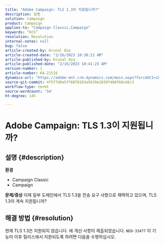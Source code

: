 ```yaml
---
title: "Adobe Campaign: TLS 1.3이 지원됩니까?"
description: 설명
solution: Campaign
product: Campaign
applies-to: "Campaign Classic,Campaign"
keywords: “KCS”
resolution: Resolution
internal-notes: null
bug: false
article-created-by: Krunal Oza
article-created-date: "2/16/2023 10:38:21 AM"
article-published-by: Krunal Oza
article-published-date: "2/16/2023 10:41:23 AM"
version-number: 1
article-number: KA-21516
dynamics-url: "https://adobe-ent.crm.dynamics.com/main.aspx?forceUCI=1&pagetype=entityrecord&etn=knowledgearticle&id=12b1b402-e6ad-ed11-aad1-6045bd006793"
source-git-commit: 4f5f7d0a5ff6078163e5639e2839f408f68c66c3
workflow-type: tm+mt
source-wordcount: '54'
ht-degree: 14%

---
```


# Adobe Campaign: TLS 1.3이 지원됩니까?

## 설명 {#description}

<b>환경</b>
- Campaign Classic
- Campaign



<b>문제/증상</b>
이제 일부 도메인에서 TLS 1.3을 전송 요구 사항으로 채택하고 있으며, TLS 1.3이 계속 지원됩니까?


## 해결 방법 {#resolution}


현재 TLS 1.3은 지원되지 않습니다. 에 개선 사항이 제출되었습니다. `NEO-33477` 이 기능이 이후 릴리스에서 지원되도록 하려면 다음을 수행하십시오.
